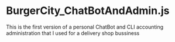# BurgerCity_ChatBotAndAdmin.js
This is the first version of a personal ChatBot and CLI  accounting administration that I used for a delivery shop bussiness
